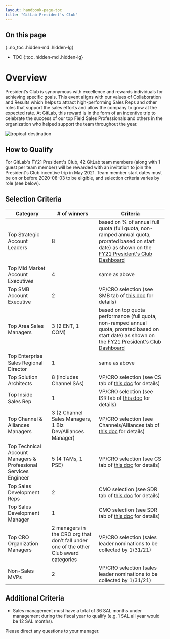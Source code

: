 ```yaml
---
layout: handbook-page-toc
title: "GitLab President's Club"
---
```


## On this page
{:.no_toc .hidden-md .hidden-lg}

- TOC
{:toc .hidden-md .hidden-lg}

# Overview

President’s Club is synonymous with excellence and rewards individuals for achieving specific goals. This event aligns with our values of Collaboration and Results which helps to attract high-performing Sales Reps and other roles that support the sales efforts and allow the company to grow at the expected rate. At GitLab, this reward is in the form of an incentive trip to celebrate the success of our top Field Sales Professionals and others in the organization who helped support the team throughout the year.

![tropical-destination](/handbook/sales/club/tropical2.jpg)

## How to Qualify

For GitLab's FY21 President's Club, 42 GitLab team members (along with 1 guest per team member) will be rewarded with an invitation to join the President's Club incentive trip in May 2021. Team member start dates must be on or before 2020-08-03 to be eligible, and selection criteria varies by role (see below).

## Selection Criteria

| Category | # of winners | Criteria | 
| ------ | ------ | ------ |
| Top Strategic Account Leaders | 8 | based on % of annual full quota (full quota, non-ramped annual quota, prorated based on start date) as shown on the [FY21 President's Club Dashboard](https://app.periscopedata.com/app/gitlab/670929/WIP:-FY21-President's-Club-Dashboard) |
| Top Mid Market Account Executives | 4 | same as above |
| Top SMB Account Executive | 2 | VP/CRO selection (see SMB tab of [this doc](https://docs.google.com/spreadsheets/d/1UMY0rDbSPjw_X9nXKpe7r1SMPuZohgVjVhqEpdGYBJQ/edit?usp=sharing) for details) |
| Top Area Sales Managers | 3 (2 ENT, 1 COM) | based on top quota performance (full quota, non-ramped annual quota, prorated based on start date) as shown on the [FY21 President's Club Dashboard](https://app.periscopedata.com/app/gitlab/670929/WIP:-FY21-President's-Club-Dashboard) |
| Top Enterprise Sales Regional Director | 1 | same as above |
| Top Solution Architects | 8 (includes Channel SAs) | VP/CRO selection (see CS tab of [this doc](https://docs.google.com/spreadsheets/d/1UMY0rDbSPjw_X9nXKpe7r1SMPuZohgVjVhqEpdGYBJQ/edit?usp=sharing) for details) |
| Top Inside Sales Rep | 1 | VP/CRO selection (see ISR tab of [this doc](https://docs.google.com/spreadsheets/d/1UMY0rDbSPjw_X9nXKpe7r1SMPuZohgVjVhqEpdGYBJQ/edit?usp=sharing) for details) |
| Top Channel & Alliances Managers | 3 (2 Channel Sales Managers, 1 Biz Dev/Alliances Manager) | VP/CRO selection (see Channels/Alliances tab of [this doc](https://docs.google.com/spreadsheets/d/1UMY0rDbSPjw_X9nXKpe7r1SMPuZohgVjVhqEpdGYBJQ/edit?usp=sharing) for details) |
| Top Technical Account Managers & Professional Services Engineer | 5 (4 TAMs, 1 PSE) | VP/CRO selection (see CS tab of [this doc](https://docs.google.com/spreadsheets/d/1UMY0rDbSPjw_X9nXKpe7r1SMPuZohgVjVhqEpdGYBJQ/edit?usp=sharing) for details) |
| Top Sales Development Reps | 2 | CMO selection (see SDR tab of [this doc](https://docs.google.com/spreadsheets/d/1UMY0rDbSPjw_X9nXKpe7r1SMPuZohgVjVhqEpdGYBJQ/edit?usp=sharing) for details) |
| Top Sales Development Manager | 1 | CMO selection (see SDR tab of [this doc](https://docs.google.com/spreadsheets/d/1UMY0rDbSPjw_X9nXKpe7r1SMPuZohgVjVhqEpdGYBJQ/edit?usp=sharing) for details) |
| Top CRO Organization Managers | 2 managers in the CRO org that don’t fall under one of the other Club award categories | VP/CRO selection (sales leader nominations to be collected by 1/31/21) |
| Non-Sales MVPs | 2 | VP/CRO selection (sales leader nominations to be collected by 1/31/21) |

## Additional Criteria
- Sales management must have a total of 36 SAL months under management during the fiscal year to qualify (e.g. 1 SAL all year would be 12 SAL months). 

Please direct any questions to your manager.
